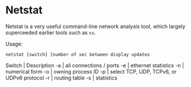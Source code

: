 # Netstat

Netstat is a very useful command-line network analysis tool, which 
largely superceeded earlier tools such as `ss`. 

Usage:

`netstat [switch] [number of sec between display updates`

Switch | Description
-a | all connections / ports
-e | ethernet statistics
-n | numerical form
-o | owning process ID
-p | select TCP, UDP, TCPv6, or UDPv6 protocol
-r | routing table
-s | statistics

